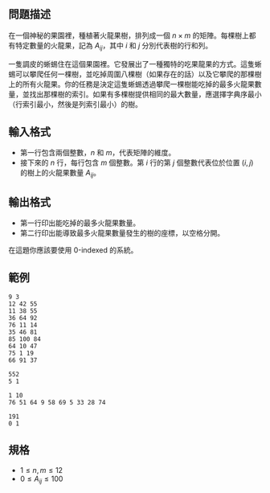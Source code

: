 ## 問題描述

在一個神秘的果園裡，種植著火龍果樹，排列成一個 $n \times m$ 的矩陣。每棵樹上都有特定數量的火龍果，記為 $A_{ij}$，其中 $i$ 和 $j$ 分別代表樹的行和列。

一隻調皮的蜥蜴住在這個果園裡。它發展出了一種獨特的吃果龍果的方式。這隻蜥蜴可以攀爬任何一棵樹，並吃掉周圍八棵樹（如果存在的話）以及它攀爬的那棵樹上的所有火龍果。你的任務是決定這隻蜥蜴透過攀爬一棵樹能吃掉的最多火龍果數量，並找出那棵樹的索引。如果有多棵樹提供相同的最大數量，應選擇字典序最小（行索引最小，然後是列索引最小）的樹。

## 輸入格式

- 第一行包含兩個整數，$n$ 和 $m$，代表矩陣的維度。
- 接下來的 $n$ 行，每行包含 $m$ 個整數。第 $i$ 行的第 $j$ 個整數代表位於位置 $(i, j)$ 的樹上的火龍果數量 $A_{ij}$。

## 輸出格式

- 第一行印出能吃掉的最多火龍果數量。
- 第二行印出能導致最多火龍果數量發生的樹的座標，以空格分開。

在這題你應該要使用 0-indexed 的系統。

## 範例

```input1
9 3
12 42 55
11 38 55
36 64 92
76 11 14
35 46 81
85 100 84
64 10 47
75 1 19
66 91 37
```

```output1
552
5 1
```

```input2
1 10
76 51 64 9 58 69 5 33 28 74
```

```output2
191
0 1
```

## 規格

- $1 \leq n, m \leq 12$
- $0 \leq A_{ij} \leq 100$
